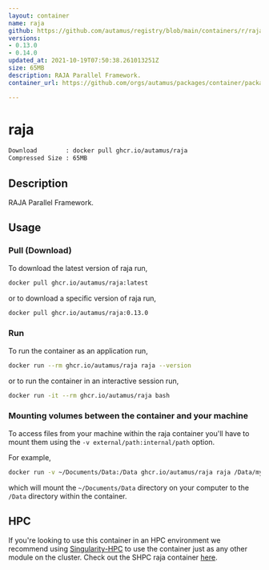```yaml
---
layout: container
name: raja
github: https://github.com/autamus/registry/blob/main/containers/r/raja/spack.yaml
versions:
- 0.13.0
- 0.14.0
updated_at: 2021-10-19T07:50:38.261013251Z
size: 65MB
description: RAJA Parallel Framework.
container_url: https://github.com/orgs/autamus/packages/container/package/raja

---
```

# raja
```bash 
Download        : docker pull ghcr.io/autamus/raja
Compressed Size : 65MB
```

## Description
RAJA Parallel Framework.

## Usage
### Pull (Download)
To download the latest version of raja run,

```bash
docker pull ghcr.io/autamus/raja:latest
```

or to download a specific version of raja run,

```bash
docker pull ghcr.io/autamus/raja:0.13.0
```
### Run
To run the container as an application run,
```bash
docker run --rm ghcr.io/autamus/raja raja --version
```

or to run the container in an interactive session run,
```bash
docker run -it --rm ghcr.io/autamus/raja bash
```

### Mounting volumes between the container and your machine
To access files from your machine within the raja container you'll have to mount them using the `-v external/path:internal/path` option.

For example,
```bash
docker run -v ~/Documents/Data:/Data ghcr.io/autamus/raja raja /Data/myData.csv
```
which will mount the `~/Documents/Data` directory on your computer to the `/Data` directory within the container.

## HPC
If you're looking to use this container in an HPC environment we recommend using [Singularity-HPC](https://singularity-hpc.readthedocs.io) to use the container just as any other module on the cluster. Check out the SHPC raja container [here](https://singularityhub.github.io/singularity-hpc/r/ghcr.io-autamus-raja/).